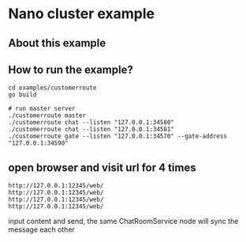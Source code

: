 # Nano cluster example

## About this example

## How to run the example?

```shell
cd examples/customerroute
go build

# run master server
./customerroute master
./customerroute chat --listen "127.0.0.1:34580"
./customerroute chat --listen "127.0.0.1:34581"
./customerroute gate --listen "127.0.0.1:34570" --gate-address "127.0.0.1:34590"
```

## open browser and visit url for 4 times

```
http://127.0.0.1:12345/web/ 
http://127.0.0.1:12345/web/ 
http://127.0.0.1:12345/web/ 
http://127.0.0.1:12345/web/     
```

input content and send, the same ChatRoomService node will sync the message each other
